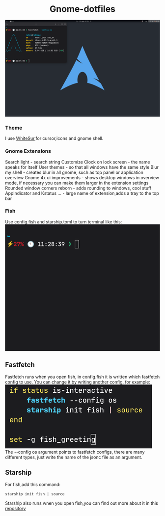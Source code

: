 <h1 align=center>Gnome-dotfiles</h1>

![dotfile](https://github.com/retrovisionagain/gnome-dotfiles/blob/main/screenshots/dotfile.png)

### Theme

I use <a href="https://github.com/vinceliuice/WhiteSur-gtk-theme">WhiteSur</a>,for cursor,icons and gnome shell.

### Gnome Extensions

Search light - search string
Customize Clock on lock screen - the name speaks for itself
User themes - so that all windows have the same style
Blur my shell - creates blur in all gnome, such as top panel or application overview
Gnome 4x ui improvements - shows desktop windows in overview mode, if necessary you can make them larger in the extension settings
Rounded window corners reborn - adds rounding to windows, cool stuff
AppIndicator and Kstatus ... - large name of extension,adds a tray to the top bar

### Fish

Use config.fish and starship.toml to turn terminal like this:
![term](https://github.com/retrovisionagain/gnome-dotfiles/blob/main/screenshots/term-view.png)

## Fastfetch

Fastfetch runs when you open fish, in config.fish it is written which fastfetch config to use. You can change it by writing another config, for example:
![fish-conf](https://github.com/retrovisionagain/gnome-dotfiles/blob/main/screenshots/fish-conf.png)
The --config os argument points to fastfetch configs, there are many different types, just write the name of the jsonc file as an argument.

## Starship

For fish,add this command:
```
starship init fish | source
```
Starship also runs wnen you open fish,you can find out more about it in this <a href="https://github.com/starship/starship">repository</a>
